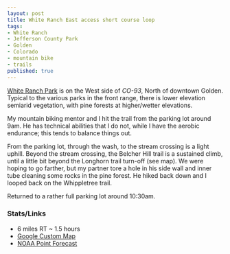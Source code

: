 ```yaml
---
layout: post
title: White Ranch East access short course loop
tags:
- White Ranch
- Jefferson County Park
- Golden
- Colorado
- mountain bike
- trails
published: true
---
```

[White Ranch Park](http://jeffco.us/parks/parks-and-trails/white-ranch-park/)
is on the West side of _CO-93_, North of downtown Golden. Typical to the various
parks in the front range, there is lower elevation semiarid vegetation, with
pine forests at higher/wetter elevations.

My mountain biking mentor and I hit the trail from the parking lot around 9am.
He has technical abilities that I do not, while I have the aerobic endurance;
this tends to balance things out.

From the parking lot, through the wash, to the stream crossing is a light uphill.
Beyond the stream crossing, the Belcher Hill trail is a sustained climb, until
a little bit beyond the Longhorn trail turn-off (see map). We were hoping to go
farther, but my partner tore a hole in his side wall and inner tube
cleaning some rocks in the pine forest. He hiked back down and I looped back
on the Whippletree trail.

Returned to a rather full parking lot around 10:30am. 

### Stats/Links
- 6 miles RT ~ 1.5 hours
- [Google Custom Map](https://mapsengine.google.com/map/edit?mid=zj2fwvSxaNFw.k_A-ui3Xxy2Q)
- [NOAA Point Forecast](http://forecast.weather.gov/MapClick.php?lat=39.8056547&lon=-105.2711533)
